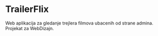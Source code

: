 # TrailerFlix

Web aplikacija za gledanje trejlera filmova ubacenih od strane admina.
Projekat za WebDizajn.
